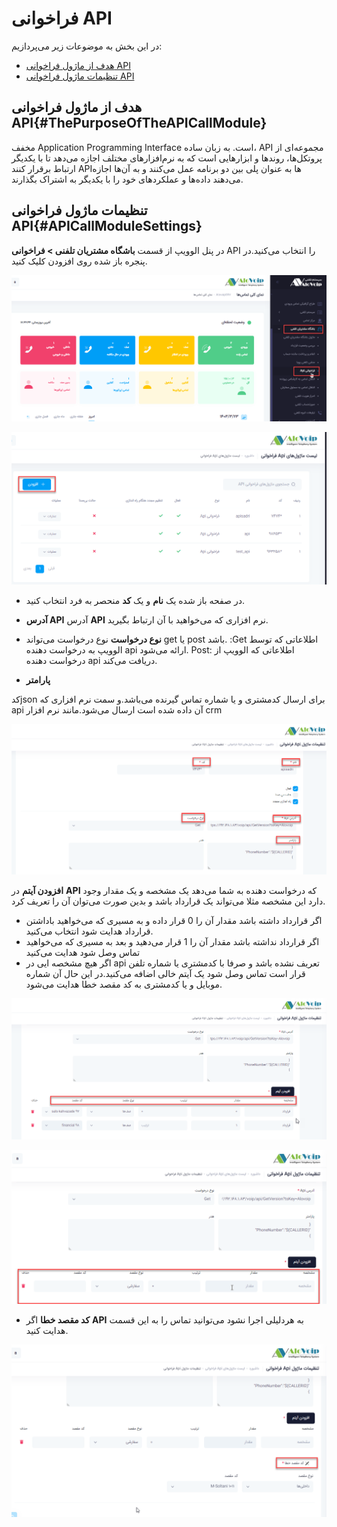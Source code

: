 # فراخوانی API

در این بخش به موضوعات زیر می‌پردازیم:
- [هدف از ماژول  فراخوانی API](#ThePurposeOfTheAPICallModule)
- [تنظیمات  ماژول فراخوانی API](#APICallModuleSettings)

## هدف از ماژول  فراخوانی API{#ThePurposeOfTheAPICallModule}

مخفف Application Programming Interface است. به زبان ساده، API مجموعه‌ای از پروتکل‌ها، روندها و ابزارهایی است که به نرم‌افزارهای مختلف اجازه می‌دهد تا با یکدیگر ارتباط برقرار کنند API‌ها به عنوان پلی بین دو برنامه عمل می‌کنند و به آن‌ها اجازه می‌دهند داده‌ها و عملکردهای خود را با یکدیگر به اشتراک بگذارند.

## تنظیمات  ماژول فراخوانی API{#APICallModuleSettings}

در پنل الوویپ از قسمت **باشگاه مشتریان تلفنی > فراخوانی** API را انتخاب می‌کنید.در پنجره باز شده روی افزودن کلیک کنید.

![باز کردن ماژول فراخوانی API ](./Images/api6.png)

![باز کردن ماژول فراخوانی API ](./Images/api7.png)

- در صفحه باز شده یک **نام** و یک **کد** منحصر به فرد انتخاب کنید.
- **آدرس API**
آدرس **API** نرم افزاری که می‌خواهید با آن ارتباط بگیرید.
- **نوع درخواست**
نوع درخواست می‌تواند get یا post باشد.
:Get اطلاعاتی که توسط الوویپ به درخواست دهنده api ارائه می‌شود.
Post: اطلاعاتی که الوویپ از درخواست دهنده api دریافت می‌کند.

- **پارامتر**

کدjson  برای ارسال کدمشتری و یا شماره تماس گیرنده می‌باشد.و سمت نرم افزاری که  api آن داده شده است ارسال می‌شود.مانند نرم افزار crm 

![باز کردن ماژول فراخوانی API ](./Images/api-1.png)

**افزودن آیتم**
در **API** که درخواست دهنده به شما می‌دهد یک مشخصه و یک مقدار وجود دارد این مشخصه مثلا می‌تواند یک  قرارداد باشد و بدین صورت می‌توان آن را تعریف کرد.

- اگر قرارداد داشته باشد مقدار آن را 0 قرار داده و به مسیری که می‌خواهید باداشتن قرارداد هدایت شود انتخاب می‌کنید.
- اگر قرارداد نداشته باشد مقدار آن را 1 قرار می‌دهید و بعد به مسیری که می‌خواهید تماس وصل شود هدایت می‌کنید
- اگر هیچ مشخصه ایی در api تعریف نشده باشد و صرفا با کدمشتری یا شماره تلفن قرار است تماس وصل شود یک آیتم خالی اضافه می‌کنید.در این حال آن شماره موبایل و یا کدمشتری به کد مقصد خطا هدایت می‌شود.

![باز کردن ماژول فراخوانی API ](./Images/api2.png)

![باز کردن ماژول فراخوانی API ](./Images/api3.png)

- **کد مقصد خطا** اگر **API** به هردلیلی اجرا نشود می‌توانید تماس را به این قسمت هدایت کنید.

![باز کردن ماژول فراخوانی API ](./Images/api5.png)

